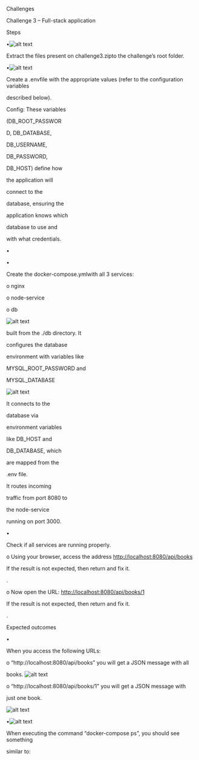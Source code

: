 ﻿<a name="br1"></a> 

Challenges

Challenge 3 – Full-stack application

Steps

•![alt text](image.png)

Extract the files present on challenge3.zipto the challenge’s root folder.

•![alt text](image-1.png)

Create a .envfile with the appropriate values (refer to the configuration variables

described below).

Config: These variables

(DB\_ROOT\_PASSWOR

D, DB\_DATABASE,

DB\_USERNAME,

DB\_PASSWORD,

DB\_HOST) define how

the application will

connect to the

database, ensuring the

application knows which

database to use and

with what credentials.

•



<a name="br2"></a> 

•

Create the docker-compose.ymlwith all 3 services:

o nginx

o node-service

o db

![alt text](image-2.png)

built from the ./db directory. It

configures the database

environment with variables like

MYSQL\_ROOT\_PASSWORD and

MYSQL\_DATABASE



<a name="br3"></a> 

![alt text](image-3.png)

It connects to the

database via

environment variables

like DB\_HOST and

DB\_DATABASE, which

are mapped from the

.env file.

It routes incoming

traffic from port 8080 to

the node-service

running on port 3000.

•

Check if all services are running properly.

o Using your browser, access the address <http://localhost:8080/api/books>

If the result is not expected, then return and fix it.

.

o Now open the URL: <http://localhost:8080/api/books/1>

If the result is not expected, then return and fix it.

.

Expected outcomes

•

When you access the following URLs:

o “http://localhost:8080/api/books” you will get a JSON message with all

books.
![alt text](image-4.png)

o “http://localhost:8080/api/books/1” you will get a JSON message with

just one book.

![alt text](image-5.png)

<a name="br4"></a> 

•![alt text](image-6.png)

When executing the command “docker-compose ps”, you should see something

similar to:

